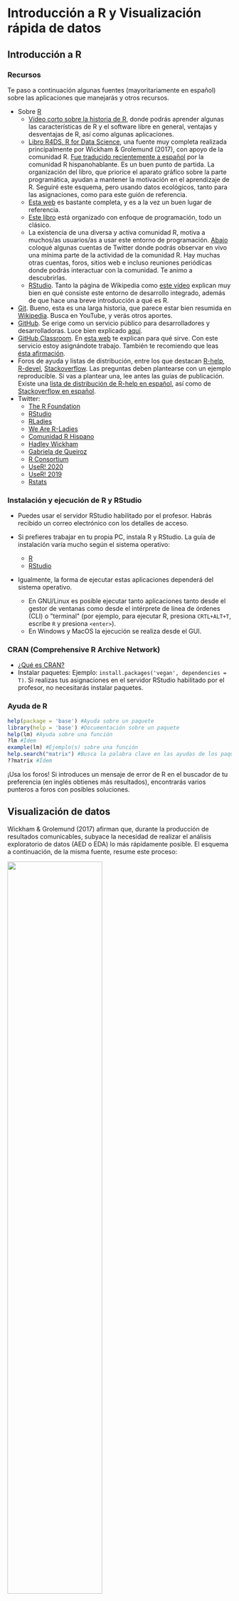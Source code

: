 
<!-- Este .md fue generado a partir del .Rmd homónimo. Edítese el .Rmd -->
Introducción a R y Visualización rápida de datos
================================================

Introducción a R
----------------

### Recursos

Te paso a continuación algunas fuentes (mayoritariamente en español) sobre las aplicaciones que manejarás y otros recursos.

-   Sobre [R](https://www.r-project.org/)
    -   [Vídeo corto sobre la historia de R](https://es.coursera.org/lecture/intro-data-science-programacion-estadistica-r/historia-e-introduccion-a-r-alNk0), donde podrás aprender algunas las características de R y el software libre en general, ventajas y desventajas de R, así como algunas aplicaciones.
    -   [Libro R4DS, R for Data Science](https://r4ds.had.co.nz/), una fuente muy completa realizada principalmente por Wickham & Grolemund (2017), con apoyo de la comunidad R. [Fue traducido recientemente a español](https://es.r4ds.hadley.nz/) por la comunidad R hispanohablante. Es un buen punto de partida. La organización del libro, que priorice el aparato gráfico sobre la parte programática, ayudan a mantener la motivación en el aprendizaje de R. Seguiré este esquema, pero usando datos ecológicos, tanto para las asignaciones, como para este guión de referencia.
    -   [Esta web](https://oscarperpinan.github.io/R/) es bastante completa, y es a la vez un buen lugar de referencia.
    -   [Este libro](https://cran.r-project.org/doc/contrib/rdebuts_es.pdf) está organizado con enfoque de programación, todo un clásico.
    -   La existencia de una diversa y activa comunidad R, motiva a muchos/as usuarios/as a usar este entorno de programación. [Abajo](#twitter) coloqué algunas cuentas de Twitter donde podrás observar en vivo una mínima parte de la actividad de la comunidad R. Hay muchas otras cuentas, foros, sitios web e incluso reuniones periódicas donde podrás interactuar con la comunidad. Te animo a descubrirlas.
    -   [RStudio](https://www.rstudio.com/). Tanto la página de Wikipedia como [este vídeo](https://www.youtube.com/watch?v=5XeFFoTf2IY) explican muy bien en qué consiste este entorno de desarrollo integrado, además de que hace una breve introducción a qué es R.
-   [Git](https://git-scm.com/). Bueno, esta es una larga historia, que parece estar bien resumida en [Wikipedia](https://es.wikipedia.org/wiki/Git). Busca en YouTube, y verás otros aportes.
-   [GitHub](https://github.com/). Se erige como un servicio público para desarrolladores y desarrolladoras. Luce bien explicado [aquí](https://www.deustoformacion.com/blog/programacion-diseno-web/que-es-para-que-sirve-github).
-   [GitHub Classroom](https://github.com/education/classroom%5D). En [esta web](https://www.genbeta.com/desarrollo/classroom-for-github-ayudando-a-los-profesores-a-gestionar-los-ejercicios-de-sus-clases) te explican para qué sirve. Con este servicio estoy asignándote trabajo. También te recomiendo que leas [ésta afirmación](https://github.com/education/classroom#who-is-classroom-for).
-   Foros de ayuda y listas de distribución, entre los que destacan [R-help](https://stat.ethz.ch/mailman/listinfo/r-help), [R-devel](https://stat.ethz.ch/mailman/listinfo/r-devel), [Stackoverflow](https://stackoverflow.com/). Las preguntas deben plantearse con un ejemplo reproducible. Si vas a plantear una, lee antes las guías de publicación. Existe una [lista de distribución de R-help en español](https://stat.ethz.ch/mailman/listinfo/r-help-es), así como de [Stackoverflow en español](https://es.stackoverflow.com/).
-   <a name="twitter"></a>Twitter:
    -   [The R Foundation](https://twitter.com/_r_foundation)
    -   [RStudio](https://twitter.com/rstudio)
    -   [RLadies](https://twitter.com/RLadiesGlobal)
    -   [We Are R-Ladies](https://twitter.com/WeAreRLadies)
    -   [Comunidad R Hispano](https://twitter.com/r_hisp?lang=es)
    -   [Hadley Wickham](https://twitter.com/hadleywickham)
    -   [Gabriela de Queiroz](https://twitter.com/gdequeiroz)
    -   [R Consortium](https://twitter.com/rconsortium)
    -   [UseR! 2020](https://twitter.com/useR2020stl)
    -   [UseR! 2019](https://twitter.com/UseR2019_Conf)
    -   [Rstats](https://twitter.com/rstatstweet)

### Instalación y ejecución de R y RStudio

-   Puedes usar el servidor RStudio habilitado por el profesor. Habrás recibido un correo electrónico con los detalles de acceso.

-   Si prefieres trabajar en tu propia PC, instala R y RStudio. La guía de instalación varía mucho según el sistema operativo:
    -   [R](https://cloud.r-project.org/)
    -   [RStudio](https://www.rstudio.com/products/rstudio/download/#download)
-   Igualmente, la forma de ejecutar estas aplicaciones dependerá del sistema operativo.
    -   En GNU/Linux es posible ejecutar tanto aplicaciones tanto desde el gestor de ventanas como desde el intérprete de línea de órdenes (CLI) o "terminal" (por ejemplo, para ejecutar R, presiona `CRTL+ALT+T`, escribe `R` y presiona `<enter>`).
    -   En Windows y MacOS la ejecución se realiza desde el GUI.

### CRAN (Comprehensive R Archive Network)

-   [¿Qué es CRAN?](https://cran.r-project.org/doc/FAQ/R-FAQ.html#What-is-CRAN_003f)
-   Instalar paquetes: Ejemplo: `install.packages('vegan', dependencies = T)`. Si realizas tus asignaciones en el servidor RStudio habilitado por el profesor, no necesitarás instalar paquetes.

### Ayuda de R

``` r
help(package = 'base') #Ayuda sobre un paquete
library(help = 'base') #Documentación sobre un paquete
help(lm) #Ayuda sobre una función
?lm #Ídem
example(lm) #Ejemplo(s) sobre una función
help.search("matrix") #Busca la palabra clave en las ayudas de los paquetes
??matrix #Ídem
```

¡Usa los foros! Si introduces un mensaje de error de R en el buscador de tu preferencia (en inglés obtienes más resultados), encontrarás varios punteros a foros con posibles soluciones.

Visualización de datos
----------------------

Wickham & Grolemund (2017) afirman que, durante la producción de resultados comunicables, subyace la necesidad de realizar el análisis exploratorio de datos (AED o EDA) lo más rápidamente posible. El esquema a continuación, de la misma fuente, resume este proceso:

<img src="https://es.r4ds.hadley.nz/diagrams_w_text_as_path/es/data-science-explore.svg" width="65%" />

Las múltiples herramientas ofrecidas por los paquetes de la colección `tidyverse` te servirán para agilizar sustancialmente el EDA. Los paquetes `dplyr`, `tidyr` y otros, te ayudarán a importar, ordenar y transformar datos, mientras `ggplot2` te ayudará a crear gráficos estilizados eficientemente. Wickham & Grolemund (2017) aseguran que estas herramientas mantienen la motivación en el aprendizaje por sus flujos de trabajo lineales.

### El conjunto de datos `doubs`

En esta guía de referencia, utilizo el conjunto de datos `doubs` de Verneaux (1973), cargándolo mediante el paquete `ade4`. Estos datos se utilizan también en Borcard, Gillet, & Legendre (2018).

``` r
library(ade4)
data(doubs)
```

> **Nota**. Si no usas el servidor RStudio habilitado por el profesor, instala `ade4` con `install.packages('ade4', dependencies = T)`

La sentencia anterior carga el objeto `doubs` a memoria, pero no lo imprime en pantalla. `doubs` es una lista de 4 tablas o *data.frame*, etiquetadas como `env`-matriz ambiental, `fish`-matriz de comunidad usando abundancia semi-cuantitativa (más explicación abajo), `xy`-matriz de coordenadas de las muestras y `species`-nombres de las 27 especies encontradas. Las filas de los tres primeros *data.frame* corresponden a 30 sitios muestreados a lo largo del río franco-suizo Doubs.

<a name="doubs"></a>Como ves, el objeto `doubs` se compone de varios elementos, por lo que es preferible imprimirlo en pantalla por separado. Para imprimir sólo un objeto de una lista, se usa el operador `$`. Así, `doubs$env`, imprime sólo la matriz ambiental.

``` r
doubs$env
##     dfs alt   slo  flo pH har pho nit amm oxy bdo
## 1     3 934 6.176   84 79  45   1  20   0 122  27
## 2    22 932 3.434  100 80  40   2  20  10 103  19
## 3   102 914 3.638  180 83  52   5  22   5 105  35
## 4   185 854 3.497  253 80  72  10  21   0 110  13
## 5   215 849 3.178  264 81  84  38  52  20  80  62
## 6   324 846 3.497  286 79  60  20  15   0 102  53
## 7   268 841 4.205  400 81  88   7  15   0 111  22
## 8   491 792 3.258  130 81  94  20  41  12  70  81
## 9   705 752 2.565  480 80  90  30  82  12  72  52
## 10  990 617 4.605 1000 77  82   6  75   1 100  43
## 11 1234 483 3.738 1990 81  96  30 160   0 115  27
## 12 1324 477 2.833 2000 79  86   4  50   0 122  30
## 13 1436 450 3.091 2110 81  98   6  52   0 124  24
## 14 1522 434 2.565 2120 83  98  27 123   0 123  38
## 15 1645 415 1.792 2300 86  86  40 100   0 117  21
## 16 1859 375 3.045 1610 80  88  20 200   5 103  27
## 17 1985 348 1.792 2430 80  92  20 250  20 102  46
## 18 2110 332 2.197 2500 80  90  50 220  20 103  28
## 19 2246 310 1.792 2590 81  84  60 220  15 106  33
## 20 2477 286 2.197 2680 80  86  30 300  30 103  28
## 21 2812 262 2.398 2720 79  85  20 220  10  90  41
## 22 2940 254 2.708 2790 81  88  20 162   7  91  48
## 23 3043 246 2.565 2880 81  97 260 350 115  63 164
## 24 3147 241 1.386 2976 80  99 140 250  60  52 123
## 25 3278 231 1.792 3870 79 100 422 620 180  41 167
## 26 3579 214 1.792 3910 79  94 143 300  30  62  89
## 27 3732 206 2.565 3960 81  90  58 300  26  72  63
## 28 3947 195 1.386 4320 83 100  74 400  30  81  45
## 29 4220 183 1.946 6770 78 110  45 162  10  90  42
## 30 4530 172 1.099 6900 82 109  65 160  10  82  44
```

`doubs$env` contiene información ambiental con las siguientes variables: `dfs`-distancia desde cabecera (en km x 10), `alt`-altitud (en m), `slo`-pendiente (log(x+1), donde x es la pendiente en tantos por 1000), `flo`-caudal promedio mínimo (m<sup>3</sup>/s 100), `pH` ( x 10), `har`-dureza del agua (mg/l de calcio), `pho`-fostados (mg/l x 100), `nit`-nitratos, `amm`-amoníaco, `nit`-nitrógeno (mg/l x 100), `oxy`-oxígeno disuelto (mg/l x 100), `bdo`-demanda biológica de oxígeno (mg/l x 10)

La tabla `doubs$fish` contiene la abundancia de especies. Los valores de las celdas no son individuos; la abundancia está representada en una escala semi-cuantitativa específica por especie, que va de 0 a 5. Por lo tanto, los valores no pueden entenderse como estimadores insesgados de la abundancia real o de la biomasa por sitio (Borcard et al., 2018). La abreviatura usada como nombre de columna se explica en la tabla `doubs$species`.

``` r
doubs$fish
##    Cogo Satr Phph Neba Thth Teso Chna Chto Lele Lece Baba Spbi Gogo Eslu
## 1     0    3    0    0    0    0    0    0    0    0    0    0    0    0
## 2     0    5    4    3    0    0    0    0    0    0    0    0    0    0
## 3     0    5    5    5    0    0    0    0    0    0    0    0    0    1
## 4     0    4    5    5    0    0    0    0    0    1    0    0    1    2
## 5     0    2    3    2    0    0    0    0    5    2    0    0    2    4
## 6     0    3    4    5    0    0    0    0    1    2    0    0    1    1
## 7     0    5    4    5    0    0    0    0    1    1    0    0    0    0
## 8     0    0    0    0    0    0    0    0    0    0    0    0    0    0
## 9     0    0    1    3    0    0    0    0    0    5    0    0    0    0
## 10    0    1    4    4    0    0    0    0    2    2    0    0    1    0
## 11    1    3    4    1    1    0    0    0    0    1    0    0    0    0
## 12    2    5    4    4    2    0    0    0    0    1    0    0    0    0
## 13    2    5    5    2    3    2    0    0    0    0    0    0    0    0
## 14    3    5    5    4    4    3    0    0    0    1    1    0    1    1
## 15    3    4    4    5    2    4    0    0    3    3    2    0    2    0
## 16    2    3    3    5    0    5    0    4    5    2    2    1    2    1
## 17    1    2    4    4    1    2    1    4    3    2    3    4    1    1
## 18    1    1    3    3    1    1    1    3    2    3    3    3    2    1
## 19    0    0    3    5    0    1    2    3    2    1    2    2    4    1
## 20    0    0    1    2    0    0    2    2    2    3    4    3    4    2
## 21    0    0    1    1    0    0    2    2    2    2    4    2    5    3
## 22    0    0    0    1    0    0    3    2    3    4    5    1    5    3
## 23    0    0    0    0    0    0    0    0    0    1    0    0    0    0
## 24    0    0    0    0    0    0    1    0    0    2    0    0    1    0
## 25    0    0    0    0    0    0    0    0    1    1    0    0    2    1
## 26    0    0    0    1    0    0    1    0    1    2    2    1    3    2
## 27    0    0    0    1    0    0    1    1    2    3    4    1    4    4
## 28    0    0    0    1    0    0    1    1    2    4    3    1    4    3
## 29    0    1    1    1    1    1    2    2    3    4    5    3    5    5
## 30    0    0    0    0    0    0    1    2    3    3    3    5    5    4
##    Pefl Rham Legi Scer Cyca Titi Abbr Icme Acce Ruru Blbj Alal Anan
## 1     0    0    0    0    0    0    0    0    0    0    0    0    0
## 2     0    0    0    0    0    0    0    0    0    0    0    0    0
## 3     0    0    0    0    0    0    0    0    0    0    0    0    0
## 4     2    0    0    0    0    1    0    0    0    0    0    0    0
## 5     4    0    0    2    0    3    0    0    0    5    0    0    0
## 6     1    0    0    0    0    2    0    0    0    1    0    0    0
## 7     0    0    0    0    0    0    0    0    0    0    0    0    0
## 8     0    0    0    0    0    0    0    0    0    0    0    0    0
## 9     0    0    0    0    0    1    0    0    0    4    0    0    0
## 10    0    0    0    0    0    0    0    0    0    0    0    0    0
## 11    0    0    0    0    0    0    0    0    0    0    0    0    0
## 12    0    0    0    0    0    0    0    0    0    0    0    0    0
## 13    0    0    0    0    0    0    0    0    0    0    0    0    0
## 14    0    0    0    0    0    0    0    0    0    0    0    0    0
## 15    0    0    0    0    0    1    0    0    0    0    0    0    0
## 16    1    0    1    0    1    1    0    0    0    1    0    0    0
## 17    2    1    1    0    1    1    0    0    0    2    0    2    1
## 18    3    2    1    0    1    1    0    0    1    2    0    2    1
## 19    1    2    1    1    1    2    1    0    1    5    1    3    1
## 20    2    3    2    2    1    4    1    0    2    5    2    5    2
## 21    3    3    2    2    2    4    3    1    3    5    3    5    2
## 22    4    3    3    2    3    4    4    2    4    5    4    5    2
## 23    0    0    0    0    0    0    0    0    0    1    0    2    0
## 24    0    0    1    0    0    0    0    0    2    2    1    5    0
## 25    0    0    0    1    0    0    0    0    1    1    0    3    0
## 26    1    2    2    1    1    3    2    1    4    4    2    5    2
## 27    1    3    3    1    2    5    3    2    5    5    4    5    3
## 28    2    4    4    2    4    4    3    3    5    5    5    5    4
## 29    4    5    5    2    3    3    4    4    5    5    4    5    4
## 30    5    5    3    5    5    5    5    5    5    5    5    5    5
```

La tabla `doubs$species` contiene los nombre de las 27 especies de peces.

``` r
doubs$species
##                     Scientific             French           English code
## 1                 Cottus gobio             chabot european bullhead Cogo
## 2           Salmo trutta fario       truite fario       brown trout Satr
## 3            Phoxinus phoxinus             vairon            minnow Phph
## 4       Nemacheilus barbatulus      loche franche       stone loach Neba
## 5          Thymallus thymallus              ombre          grayling Thth
## 6     Telestes soufia agassizi            blageon           blageon Teso
## 7           Chondrostoma nasus               hotu              nase Chna
## 8       Chondostroma toxostoma          toxostome         toxostoma Chto
## 9          Leuciscus leuciscus           vandoise       common dace Lele
## 10 Leuciscus cephalus cephalus           chevaine              chub Lece
## 11               Barbus barbus barbeau fluviatile            barbel Baba
## 12       Spirlinus bipunctatus            spirlin           spirlin Spbi
## 13                 Gobio gobio             goujon           gudgeon Gogo
## 14                 Esox lucius            brochet              pike Eslu
## 15           Perca fluviatilis  perche fluviatile             perch Pefl
## 16              Rhodeus amarus           bouviere        bitterling Rham
## 17            Lepomis gibbosus      perche-soleil       pumpkinseed Legi
## 18  Scardinius erythrophtalmus           rotengle              rudd Scer
## 19             Cyprinus carpio              carpe              carp Cyca
## 20                 Tinca tinca             tanche             tench Titi
## 21               Abramis brama              breme  freshwater bream Abbr
## 22             Ictalurus melas       poisson chat    black bullhead Icme
## 23              Acerina cernua           gremille             ruffe Acce
## 24             Rutilus rutilus             gardon             roach Ruru
## 25             Blicca bjoerkna   breme bordeliere      silver bream Blbj
## 26           Alburnus alburnus            ablette             bleak Alal
## 27           Anguilla anguilla           anguille               eel Anan
```

Las cuatro columnas corresponden a: `Scientific`-nombre científico, `French` y `English`-nombres comunes en francés y en inglés, `code` códigos de cuatro caracteres usados como nombres de columnas en la tabla `doubs$fish`.

### Diagrama de dispersión

Lee sobre el [diagrama de dispersión](https://es.wikipedia.org/wiki/Diagrama_de_dispersi%C3%B3n). Si observas detenedimante las variables `dfs` y `flo` de la [tabla `doubs$env`](#doubs), quizá no detectes a golpe de vista que existe correlación entre ambas, y es precisamente en este punto donde los gráficos te pueden ayudar.

``` r
library(tidyverse)
```

> **Nota**. Si no realizas tu asignación en el servidor RStudio habilitado por el profesor, debes asegurarte de instalar la colección `tidyverse` (`install.packages(tidyverse, dependencies=T)`).

El gráfico de dispersión a continuación muestra que existe correlación positiva entre las variables seleccionadas.

``` r
ggplot(data = doubs$env) +
  geom_point(mapping = aes(x = dfs, y = flo))
```

![](../img/intro-dfscatter-1.png)

Lógicamente, como es de esperar, a mayor distancia de la cabecera, mayor el caudal. Destacan también dos observaciones atípicas en el extremo superior derecho del gráfico, que corresponden a dos puntos de colecta que obtuvieron valores de flujo muy altos. Volveré sobre estos valores extremos (*outliers*) maś adelante.

`ggplot` crea el sistema de coordenadas a partir del objeto introducido en el argumento `data`, es decir, a partir del conjunto de datos (`ggplot` convierte este objeto a un `data.frame` si al entrar en la función aún no lo es). Por lo tanto, si ejecutaras `ggplot(data = dfs_flo)` obtendrás un gráfico vacío.

A partir de este punto, se pueden añadir una o más capas. En este caso, se añadió una de puntos mediante `geom_point`. Las capas usan el argumento `mapping` para definir la posición y el rol de cada variable en el gráfico. Por lo tanto, los elementos básicos son crear el sistema de coordenadas (`ggplot`), especificar los datos, crear una capa (e.g. `geom_point`) y decclarar cómo se posicionarán las variables. [Aquí](https://www.rstudio.com/wp-content/uploads/2015/03/ggplot2-cheatsheet.pdf) tienes una guía de referencia sobre las capas más comunes.

Puedes editar la forma y el tamaño de todos los elementos del gráfico: rótulos, simbología, cuadrícula, ejes, etc. Existen múltiples argumentos disponibles para gráficos estéticos, que encontrarás en guías de `ggplot2` en línea, como [ésta](https://www.rdocumentation.org/packages/ggplot2/versions/3.2.1) y [esta](https://swcarpentry.github.io/r-novice-gapminder-es/08-plot-ggplot2/index.html). También puedes ver [esta galería](http://www.ggplot2-exts.org/gallery/) para conocer distintas formas de visualizar datos. Puedes también consultar Wickham (2016), un material de contenido exhaustivo y de referencia, donde verás las distintas capas y configuraciones estéticas.

Mostraré los puntos en función de su condición de *outliers*, utilizando distintos colores y formas. No prestes mucha atención a la primera línea de código, sino al gráfico resultante

``` r
doubs$env$flo_outlier <- ifelse(
  doubs$env$flo %in% invisible(boxplot(doubs$env$flo)$out),
  'outlier', 'no outlier')
```

``` r
ggplot(data = doubs$env) +
  geom_point(mapping = aes(x = dfs, y = flo, colour = flo_outlier))
```

![](../img/intro-dfscatter-out-1.png)

``` r
ggplot(data = doubs$env) +
  geom_point(mapping = aes(x = dfs, y = flo, size = flo_outlier))
## Warning: Using size for a discrete variable is not advised.
```

![](../img/intro-dfscatter-out-2.png)

``` r
ggplot(data = doubs$env) +
  geom_point(mapping = aes(x = dfs, y = flo, shape = flo_outlier))
```

![](../img/intro-dfscatter-out-3.png)

Aunque no son muy informativos sin una barra de error, puedes hacer gráficos de barras. Utilizaré la escala semi-cuantitativa de abundancia para responder a la pregunta: ¿cuál es el nivel de abundancia predominante de `Salmo trutta fario`?

``` r
ggplot(data = doubs$fish) +
  geom_bar(aes(x=Satr))
```

![](../img/intro-barplot-1.png)

El gráfico está informando que el nivel de abundancia más común es 0, es decir, la subespecie está ausente en 13 de los 30 sitios, es decir, es más común no encontrarla. Si ordenásemos los datos de `Satr` de menor a mayor, podríamos también percatarnos de lo que informa este gráfico, razón por la que se les considera poco útiles.

``` r
sort(doubs$fish[,2])
##  [1] 0 0 0 0 0 0 0 0 0 0 0 0 0 1 1 1 2 2 3 3 3 3 4 4 5 5 5 5 5 5
```

Las variables cualitativas suelen representarse como conteos de observaciones en este tipo de gráfico. Así, si en tus datos hay variables cualitativas, podrías hacer gráficos de barra, pero no olvides explorar cómo incluir la barra de error.

Por ejemplo, si probar con otros pares de variables, par a par, pero `ggplot2` trae funciones incorporadas para asistirte en dicha tarea, construyendo facetas o paneles de gráficos.

### Panel de correlaciones

El paquete `ez`, apoyándose en `ggplot2`, construye gráficos de dispersión, gráficos de densidad e imprime a su vez el valor del coeficiente `r`. Muy útil cuando se quiere explorar muchas variables al mismo tiempo.

``` r
library(ez)
ezCor(
  doubs$env[sapply(doubs$env, is.numeric)],
  r_size_lims = c(4,8),
  label_size = 7
)
```

![](../img/intro-ezscatter-1.png)

> **Nota**. la función `ezCor` sólo admite `data.frame` con columnas numéricas.

Aunque los paquetes de análisis de datos ecológicos no están "saborizados" al estilo `tidyverse`, al menos el EDA lo podrás realizar utilizando tuberías de esta potente colección de paquetes.

``` r
dfs_flo <- doubs$env %>% select(dfs, flo)
dfs_flo
##     dfs  flo
## 1     3   84
## 2    22  100
## 3   102  180
## 4   185  253
## 5   215  264
## 6   324  286
## 7   268  400
## 8   491  130
## 9   705  480
## 10  990 1000
## 11 1234 1990
## 12 1324 2000
## 13 1436 2110
## 14 1522 2120
## 15 1645 2300
## 16 1859 1610
## 17 1985 2430
## 18 2110 2500
## 19 2246 2590
## 20 2477 2680
## 21 2812 2720
## 22 2940 2790
## 23 3043 2880
## 24 3147 2976
## 25 3278 3870
## 26 3579 3910
## 27 3732 3960
## 28 3947 4320
## 29 4220 6770
## 30 4530 6900
```

El operador `%>%`, bautizado como "pipa" (*pipe*), pertenece al paquete `magrittr`, el cual es importado automáticamente cuando se instala la colección `tidyverse`. Este operador utiliza la salida de la función a su izquierda y la coloca como primer argumento de la función a la derecha. Así, la sentencia anterior se lee como "del objeto `doubs$env`, selecciona las columnas `dfs` y `flo` y con el resultado crea el objeto `dfs_flo`".

<!-- ## Directorio de trabajo -->
<!-- * Para consultar tu directorio de trabajo en R: `getwd()`. -->
<!-- * Si usas el servidor RStudio habilitado por el profesor, la ruta por defecto será algo parecido a ésto: `'/home/<tunombredeusuario>'`. Esta ruta se denomina "carpeta personal". -->
<!-- * Puedes cambiar tu directorio de trabajo mediante `setwd('<rutademipreferencia>')`. -->
<!-- ## Objetos -->
<!-- ### Crear objetos -->
<!-- El operador de asignación ` <- ` te da la bienvenida, aunque también se puede escribir ` -> `. Transfórmalo en una flecha: hacia donde apunta es el valor que asume el nombre de objeto que se encuentra en el lado contrario. Lee `a <- 'Hola R'` como al objeto `a` es un vector cuyo valor es la cadena de caracteres `'Hola R'`. Creado el objeto, pedimos por ejemplo que se nos muestre su valor. En la consola se vería así: -->
<!-- ```{r} -->
<!-- a <- 'Hola R' -->
<!-- a -->
<!-- ``` -->
<!-- Al escribir `a` estamos llamando el objeto, y pedimos que se imprima su valor. Es equivalente a: -->
<!-- ```{r} -->
<!-- print(a) -->
<!-- ``` -->
<!-- Encontrarás largas discusiones y acalorados debates sobre si usar ` <- ` como asignador o `=`. Por limpieza de código, y para evitar confusión entre argumentos de funciones y declaraciones de objetos, recomiendo usar ` <- ` como asignador. -->
<!-- ### Tipos -->
<!-- ### Guardar -->
<!-- ## Scripts -->
<!-- * Crear. -->
<!-- * Guardar. -->
<!-- ## Tablas (`data.frame`, `tibble`) -->
<!-- * Crear. -->
<!-- * Importar. -->
<!-- * Operaciones básicas. -->
Situaciones comunes
-------------------

-   R es sensible a las mayúsculas. No es lo mismo `Mi_objeto` que `mi_objeto`.
-   *"En RStudio, ¿Qué atajo de teclado es que usan para poner el operador de asignación `<-`?"* Debería funcionarte `ALT+-`, pero recuerda, sólo lo podrás usar en RStudio.
-   *"¿Y el *pipe\* `%>%`?"\* `CTRL+SHIFT+M`.
-   Más atajos de teclado de RStudio: `ALT+SHIFT+K`.
-   *"Me quedé trancá' en la consola de R con un signo de `+`. ¿Qué hago pa' salir de eso?"* Suele resolverse presionando la tecla `Escape` (`Esc`). Lee [este texto](https://support.rstudio.com/hc/en-us/community/posts/200792676-stuck-on-).

Referencias
-----------

Borcard, D., Gillet, F., & Legendre, P. (2018). *Numerical ecology with r*. Springer.

Verneaux, J. (1973). *Cours d’eau de franche-comté (massif du jura): Recherches écologiques sur le réseau hydrographique du doubs: Essai de biotypologie* (PhD thesis). Institut des Sciences Naturelles.

Wickham, H. (2016). *Ggplot2: Elegant graphics for data analysis*. Springer.

Wickham, H., & Grolemund, G. (2017). *R for data science: Import, tidy, transform, visualize, and model data* (1st ed.). Retrieved from <http://r4ds.had.co.nz/>
